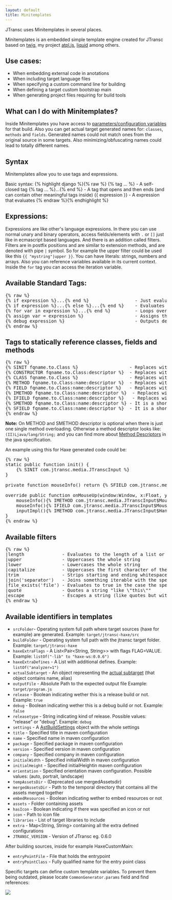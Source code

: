 ```yaml
---
layout: default
title: Minitemplates
---
```


JTransc uses Minitemplates in several places.

Minitemplates is an embedded simple template engine created for JTransc based on [twig](https://twig.sensiolabs.org/documentation), my project [atpl.js](https://github.com/soywiz/atpl.js), [liquid](https://shopify.github.io/liquid/) among others.

## Use cases:
* When embedding external code in anotations
* When including target language files
* When specifying a custom command line for building
* When defining a target custom bootstrap main
* When generating project files requiring for build tools

## What can I do with Minitemplates?

Inside Minitemplates you have access to [parameters/configuration variables](/usage/maven) for that build.
Also you can get actual target generated names for: `classes`, `methods` and `fields`.
Generated names could not match ones from the original source in some targets. Also minimizing/obfuscating names could lead to totally different names.

## Syntax

Minitemplates allow you to use tags and expressions.

Basic syntax:
{% highlight django %}{% raw %}
{% tag ... %}                - A self-closed tag
{% tag ... %}...{% end %}    - A tag that opens and then ends (and can contain other meaningful tags inside)
{{ expression }}             - A expression that evaluates
{% endraw %}{% endhighlight %}

## Expressions:

Expressions are like other's language expressions. In there you can use normal unary and binary operators, access fields/elements with `.` or `[]` just like in ecmascript based languages.
And there is an addition called filters. Filters are in postfix positions and are similar to extension methods, and are denoted with pipe `|` symbol. So for example the upper filter could be used like this `{{ "mystring"|upper }}`.
You can have literals: strings, numbers and arrays.
Also you can reference variables available in its current context. Inside the `for` tag you can access the iteration variable.

## Available Standard Tags:

<pre>{% raw %}
{% if expression %}...{% end %}                 - Just evaluates fragment inside tag in the case expression evaluates as truthful
{% if expression %}...{% else %}...{% end %}    - Evaluates if or else blocks depending on the expression result
{% for var in expression %}...{% end %}         - Loops over an iterable expression and holds each value in the specified var
{% assign var = expression %}                   - Assigns the result of an expression to a variable
{% debug expression %}                          - Outputs debug information
{% endraw %}</pre>

## Tags to statically reference classes, fields and methods

<pre>{% raw %}
{% SINIT fqname.to.Class %}                   - Replaces with a complete statement with a static initializer for a class. You must call this before calling or accessing static methods and fields.
{% CONSTRUCTOR fqname.to.Class:descriptor %}  - Replaces with a class instantiation code for a specific constructor, requires appending brackets later.
{% CLASS fqname.to.Class %}                   - Replaces with the fully qualified name of the class.
{% METHOD fqname.to.Class:name:descriptor %}  - Replaces with the method name.
{% FIELD fqname.to.Class:name:descriptor %}   - Replaces with the field name.
{% IMETHOD fqname.to.Class:name:descriptor %}  - Replaces with '.' plus the method name (in the case of javascript can be replaced with 'name' too).
{% IFIELD fqname.to.Class:name:descriptor %}   - Replaces with '.' plus the field name (in the case of javascript can be replaced with 'name' too).
{% SMETHOD fqname.to.Class:name:descriptor %} - It is a shortcut for CLASS + METHOD tags for calling static methods.
{% SFIELD fqname.to.Class:name:descriptor %}  - It is a shortcut for CLASS + FIELD tags for accessing static fields.
{% endraw %}</pre>

**Note:** On METHOD and SMETHOD descriptor is optional when there is just one single method overloading. Otherwise a method descriptor looks like: `(II)Ljava/lang/String;` and you can find more about [Method Descriptors](https://docs.oracle.com/javase/specs/jvms/se7/html/jvms-4.html#jvms-4.3) in the java specification.

An example using this for Haxe generated code could be:

<pre>{% raw %}
static public function init() {
    {% SINIT com.jtransc.media.JTranscInput %}
}

private function mouseInfo() return {% SFIELD com.jtransc.media.JTranscInput:mouseInfo %};

override public function onMouseUp(window:Window, x:Float, y:Float, button:Int):Void {
	mouseInfo(){% IMETHOD com.jtransc.media.JTranscInput$MouseInfo:setScreenXY %}(Std.int(x), Std.int(y));
	mouseInfo(){% IFIELD com.jtransc.media.JTranscInput$MouseInfo:buttons %} &= ~(1 << button);
	inputImpl(){% IMETHOD com.jtransc.media.JTranscInput$Handler:onMouseUp %}(mouseInfo());
}
{% endraw %}</pre>

## Available filters

<pre>{% raw %}
|length              - Evaluates to the length of a list or string
|upper               - Uppercases the whole string
|lower               - Lowercases the whole string
|capitalize          - Uppercases the first character of the string and lowercases the rest
|trim                - Strips starting and ending whitespace characters
|join('separator')   - Joins something iterable with the specified separator
|file_exists('file') - Evaluates to true in the case the specified file exists
|quote               - Quotes a string "like \"this\""
|escape              - Escapes a string (like quotes but without wrapping within "") like \"this\"
{% endraw %}</pre>

## Available identifiers in templates

* `srcFolder`- Operating system full path where target sources (haxe for example) are generated. Example: `target/jtransc-haxe/src`
* `buildFolder` -  Operating system full path with the jtransc target folder. Example: `target/jtransc-haxe`
* `haxeExtraFlags` - A List<Pair<String, String>> with flags FLAG=VALUE. Example: `listOf("-lib" to "haxe-ws:0.0.6")`
* `haxeExtraDefines` - A List<String> with additional defines. Example: `listOf("analyzer=1")`
* `actualSubtarget` - An object representing the [actual subtarget](https://github.com/jtransc/jtransc/blob/master/jtransc-rt-core/src/com/jtransc/annotation/haxe/HaxeAddSubtarget.java) (that object contains name, alias)
* `outputFile` - Absolute Path to the expected output file Example: `target/program.js`
* `release` - Boolean indicating wether this is a release build or not. Example: `true`
* `debug` - Boolean indicating wether this is a debug build or not. Example: `false`
* `releasetype` - String indicating kind of release. Possible values: "release" or "debug". Example: `debug`
* `settings` - A [AstBuildSettings](https://github.com/jtransc/jtransc/blob/master/jtransc-core/src/com/jtransc/ast/ast.kt) object with the whole settings
* `title` - Specified title in maven configuration
* `name` - Specified name in maven configuration
* `package` - Specified package in maven configuration
* `version` - Specified version in maven configuration
* `company` - Specified company in maven configuration
* `initialWidth` - Specified initialWidth in maven configuration
* `initialHeight` - Specified initialHeightin maven configuration
* `orientation` - Specified orientation maven configuration. Possible values: (auto, portrait, landscape)
* `tempAssetsDir` - (Deprecated use mergedAssetsdir)
* `mergedAssetsDir` - Path to the temporal directory that contains all the assets merged together
* `embedResources` - Boolean indicating wether to embed resources or not
* `assets` - Folder containing assets
* `hasIcon` - Boolean indicating if there was specified an icon or not
* `icon` - Path to icon file
* `libraries` - List of target libraries to include
* `extra` - Map<String, String> containing all the extra defined configurations
* `JTRANSC_VERSION` - Version of JTransc eg. 0.6.0

After building sources, inside for example HaxeCustomMain:
* `entryPointFile` - File that holds the entrypoint
* `entryPointClass` - Fully qualified name for the entry point class

Specific targets can define custom template variables. To prevent them being outdated, please locate `CommonGenerator.params` field and find references:

![](/minitemplates/CommonGenerator_params_references.png)
